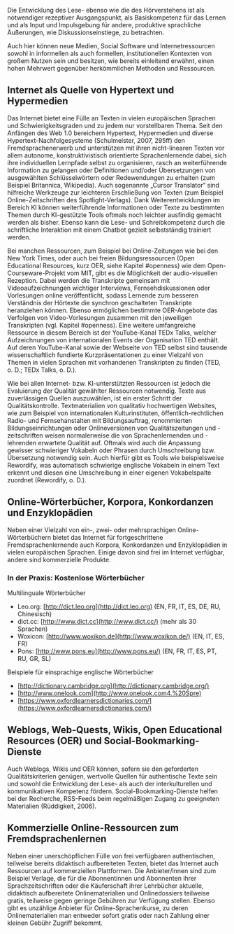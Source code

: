 <!-- filename: 03_Fremdsprachliche_Lesekompetenz.md -->
<!-- title: Fremdsprachliche Lesekompetenz -->

Die Entwicklung des Lese- ebenso wie die des Hörverstehens ist als notwendiger rezeptiver Ausgangspunkt, als Basiskompetenz für das Lernen und als Input und Impulsgebung für andere, produktive sprachliche Äußerungen, wie Diskussionseinstiege, zu betrachten.

Auch hier können neue Medien, Social Software und Internetressourcen sowohl in informellen als auch formellen, institutionellen Kontexten von großem Nutzen sein und besitzen, wie bereits einleitend erwähnt, einen hohen Mehrwert gegenüber herkömmlichen Methoden und Ressourcen.

## **Internet als Quelle von Hypertext und Hypermedien**

Das Internet bietet eine Fülle an Texten in vielen europäischen Sprachen und Schwierigkeitsgraden und zu jedem nur vorstellbaren Thema. Seit den Anfängen des Web 1.0 bereichern Hypertext, Hypermedien und diverse Hypertext-Nachfolgesysteme (Schulmeister, 2007, 295ff) den Fremdsprachenerwerb und unterstützen mit ihren nicht-linearen Texten vor allem autonome, konstruktivistisch orientierte Sprachenlernende dabei, sich ihre individuellen Lernpfade selbst zu organisieren, rasch an weiterführende Information zu gelangen oder Definitionen und/oder Übersetzungen von ausgewählten Schlüsselwörtern oder Redewendungen zu erhalten (zum Beispiel Britannica, Wikipedia). Auch sogenannte „Cursor Translator“ sind hilfreiche Werkzeuge zur leichteren Erschließung von Texten (zum Beispiel Online-Zeitschriften des Spotlight-Verlags). Dank Weiterentwicklungen im Bereich KI können weiterführende Informationen oder Texte zu bestimmten Themen durch KI-gestützte Tools oftmals noch leichter ausfindig gemacht werden als bisher. Ebenso kann die Lese- und Schreibkompetenz durch die schriftliche Interaktion mit einem Chatbot gezielt selbstständig trainiert werden.

Bei manchen Ressourcen, zum Beispiel bei Online-Zeitungen wie bei den New York Times, oder auch bei freien Bildungsressourcen (Open Educational Resources, kurz OER, siehe Kapitel #openness) wie dem Open-Courseware-Projekt vom MIT, gibt es die Möglichkeit der audio-visuellen Rezeption. Dabei werden die Transkripte gemeinsam mit Videoaufzeichnungen wichtiger Interviews, Fernsehdiskussionen oder Vorlesungen online veröffentlicht, sodass Lernende zum besseren Verständnis der Hörtexte die synchron geschalteten Transkripte heranziehen können. Ebenso ermöglichen bestimmte OER-Angebote das Verfolgen von Video-Vorlesungen zusammen mit den jeweiligen Transkripten (vgl. Kapitel #openness). Eine weitere umfangreiche Ressource in diesem Bereich ist der YouTube-Kanal TEDx Talks, welcher Aufzeichnungen von internationalen Events der Organisation TED enthält. Auf deren YouTube-Kanal sowie der Webseite von TED selbst sind tausende wissenschaftlich fundierte Kurzpräsentationen zu einer Vielzahl von Themen in vielen Sprachen mit vorhandenen Transkripten zu finden (TED, o. D.; TEDx Talks, o. D.).

Wie bei allen Internet- bzw. KI-unterstützten Ressourcen ist jedoch die Evaluierung der Qualität gewählter Ressourcen notwendig. Texte aus zuverlässigen Quellen auszuwählen, ist ein erster Schritt der Qualitätskontrolle. Textmaterialien von qualitativ hochwertigen Websites, wie zum Beispiel von internationalen Kulturinstituten, öffentlich-rechtlichen Radio- und Fernsehanstalten mit Bildungsauftrag, renommierten Bildungseinrichtungen oder Onlineversionen von Qualitätszeitungen und -zeitschriften weisen normalerweise die von Sprachenlernenden und -lehrenden erwartete Qualität auf. Oftmals wird auch die Anpassung gewisser schwieriger Vokabeln oder Phrasen durch Umschreibung bzw. Übersetzung notwendig sein. Auch hierfür gibt es Tools wie beispielsweise Rewordify, was automatisch schwierige englische Vokabeln in einem Text erkennt und diesen eine Umschreibung in einer eigenen Vokabelspalte zuordnet (Rewordify, o. D.).

## **Online-Wörterbücher, Korpora, Konkordanzen und Enzyklopädien**

Neben einer Vielzahl von ein-, zwei- oder mehrsprachigen Online-Wörterbüchern bietet das Internet für fortgeschrittene Fremdsprachenlernende auch Korpora, Konkordanzen und Enzyklopädien in vielen europäischen Sprachen. Einige davon sind frei im Internet verfügbar, andere sind kommerzielle Produkte.

### In der Praxis: Kostenlose Wörterbücher

Multilinguale Wörterbücher </blockquote>

- Leo.org: [http://dict.leo.org](http://dict.leo.org) (EN, FR, IT, ES, DE, RU, Chinesisch)
- dict.cc: [http://www.dict.cc](http://www.dict.cc/) (mehr als 30 Sprachen)
- Woxicon: [http://www.woxikon.de](http://www.woxikon.de/) (EN, IT, ES, FR)
- Pons: [http://www.pons.eu](http://www.pons.eu/) (EN, FR, IT, ES, PT, RU, GR, SL)

Beispiele für einsprachige englische Wörterbücher

- [http://dictionary.cambridge.org](http://dictionary.cambridge.org/)
- [http://www.onelook.com](http://www.onelook.com4.%20Spre)
- [https://www.oxfordlearnersdictionaries.com/](https://www.oxfordlearnersdictionaries.com/)

## **Weblogs, Web-Quests, Wikis, Open Educational Resources (OER) und Social-Bookmarking-Dienste**

Auch Weblogs, Wikis und OER können, sofern sie den geforderten Qualitätskriterien genügen, wertvolle Quellen für authentische Texte sein und sowohl die Entwicklung der Lese- als auch der interkulturellen und kommunikativen Kompetenz fördern. Social-Bookmarking-Dienste helfen bei der Recherche, RSS-Feeds beim regelmäßigen Zugang zu geeigneten Materialien (Rüddigkeit, 2006).

## **Kommerzielle Online-Ressourcen zum Fremdsprachenlernen**

Neben einer unerschöpflichen Fülle von frei verfügbaren authentischen, teilweise bereits didaktisch aufbereiteten Texten, bietet das Internet auch Ressourcen auf kommerziellen Plattformen. Die Anbieter/innen sind zum Beispiel Verlage, die für die Abonnentinnen und Abonnenten ihrer Sprachzeitschriften oder die Käuferschaft ihrer Lehrbücher aktuelle, didaktisch aufbereitete Onlinematerialien und Onlinedossiers teilweise gratis, teilweise gegen geringe Gebühren zur Verfügung stellen. Ebenso gibt es unzählige Anbieter für Online-Sprachenkurse, zu deren Onlinematerialien man entweder sofort gratis oder nach Zahlung einer kleinen Gebühr Zugriff bekommt.
